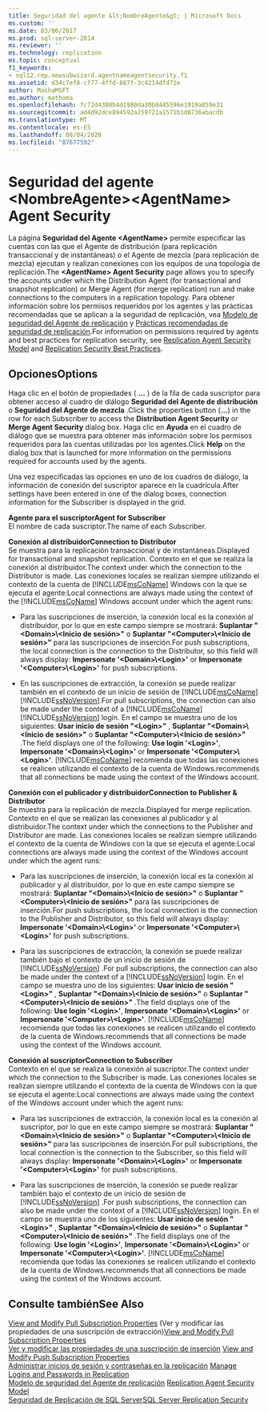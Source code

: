 ```yaml
---
title: Seguridad del agente &lt;NombreAgente&gt; | Microsoft Docs
ms.custom: ''
ms.date: 03/06/2017
ms.prod: sql-server-2014
ms.reviewer: ''
ms.technology: replication
ms.topic: conceptual
f1_keywords:
- sql12.rep.newsubwizard.agentnameagentsecurity.f1
ms.assetid: d34c7ef8-cf77-4ffd-887f-3c4214dfd71e
author: MashaMSFT
ms.author: mathoma
ms.openlocfilehash: fc72d4380b4d1980da30b8445596e1919a859e31
ms.sourcegitcommit: ad4d92dce894592a259721a1571b1d8736abacdb
ms.translationtype: MT
ms.contentlocale: es-ES
ms.lasthandoff: 08/04/2020
ms.locfileid: "87677592"
---
```

# <a name="ltagentnamegt-agent-security"></a><span data-ttu-id="55f32-102">Seguridad del agente &lt;NombreAgente&gt;</span><span class="sxs-lookup"><span data-stu-id="55f32-102">&lt;AgentName&gt; Agent Security</span></span>
  <span data-ttu-id="55f32-103">La página **Seguridad del Agente \<AgentName>** permite especificar las cuentas con las que el Agente de distribución (para replicación transaccional y de instantáneas) o el Agente de mezcla (para replicación de mezcla) ejecutan y realizan conexiones con los equipos de una topología de replicación.</span><span class="sxs-lookup"><span data-stu-id="55f32-103">The **\<AgentName> Agent Security** page allows you to specify the accounts under which the Distribution Agent (for transactional and snapshot replication) or Merge Agent (for merge replication) run and make connections to the computers in a replication topology.</span></span> <span data-ttu-id="55f32-104">Para obtener información sobre los permisos requeridos por los agentes y las prácticas recomendadas que se aplican a la seguridad de replicación, vea [Modelo de seguridad del Agente de replicación](security/replication-agent-security-model.md) y [Prácticas recomendadas de seguridad de replicación](security/replication-security-best-practices.md).</span><span class="sxs-lookup"><span data-stu-id="55f32-104">For information on permissions required by agents and best practices for replication security, see [Replication Agent Security Model](security/replication-agent-security-model.md) and [Replication Security Best Practices](security/replication-security-best-practices.md).</span></span>  
  
## <a name="options"></a><span data-ttu-id="55f32-105">Opciones</span><span class="sxs-lookup"><span data-stu-id="55f32-105">Options</span></span>  
 <span data-ttu-id="55f32-106">Haga clic en el botón de propiedades ( **...** ) de la fila de cada suscriptor para obtener acceso al cuadro de diálogo **Seguridad del Agente de distribución** o **Seguridad del Agente de mezcla** .</span><span class="sxs-lookup"><span data-stu-id="55f32-106">Click the properties button (**...**) in the row for each Subscriber to access the **Distribution Agent Security** or **Merge Agent Security** dialog box.</span></span> <span data-ttu-id="55f32-107">Haga clic en **Ayuda** en el cuadro de diálogo que se muestra para obtener más información sobre los permisos requeridos para las cuentas utilizadas por los agentes.</span><span class="sxs-lookup"><span data-stu-id="55f32-107">Click **Help** on the dialog box that is launched for more information on the permissions required for accounts used by the agents.</span></span>  
  
 <span data-ttu-id="55f32-108">Una vez especificadas las opciones en uno de los cuadros de diálogo, la información de conexión del suscriptor aparece en la cuadrícula.</span><span class="sxs-lookup"><span data-stu-id="55f32-108">After settings have been entered in one of the dialog boxes, connection information for the Subscriber is displayed in the grid.</span></span>  
  
 <span data-ttu-id="55f32-109">**Agente para el suscriptor**</span><span class="sxs-lookup"><span data-stu-id="55f32-109">**Agent for Subscriber**</span></span>  
 <span data-ttu-id="55f32-110">El nombre de cada suscriptor.</span><span class="sxs-lookup"><span data-stu-id="55f32-110">The name of each Subscriber.</span></span>  
  
 <span data-ttu-id="55f32-111">**Conexión al distribuidor**</span><span class="sxs-lookup"><span data-stu-id="55f32-111">**Connection to Distributor**</span></span>  
 <span data-ttu-id="55f32-112">Se muestra para la replicación transaccional y de instantáneas.</span><span class="sxs-lookup"><span data-stu-id="55f32-112">Displayed for transactional and snapshot replication.</span></span> <span data-ttu-id="55f32-113">Contexto en el que se realiza la conexión al distribuidor.</span><span class="sxs-lookup"><span data-stu-id="55f32-113">The context under which the connection to the Distributor is made.</span></span> <span data-ttu-id="55f32-114">Las conexiones locales se realizan siempre utilizando el contexto de la cuenta de [!INCLUDE[msCoName](../../includes/msconame-md.md)] Windows con la que se ejecuta el agente:</span><span class="sxs-lookup"><span data-stu-id="55f32-114">Local connections are always made using the context of the [!INCLUDE[msCoName](../../includes/msconame-md.md)] Windows account under which the agent runs:</span></span>  
  
-   <span data-ttu-id="55f32-115">Para las suscripciones de inserción, la conexión local es la conexión al distribuidor, por lo que en este campo siempre se mostrará: **Suplantar "\<Domain>\\<Inicio de sesión\>"** o **Suplantar "\<Computer>\\<Inicio de sesión\>"** para las suscripciones de inserción.</span><span class="sxs-lookup"><span data-stu-id="55f32-115">For push subscriptions, the local connection is the connection to the Distributor, so this field will always display: **Impersonate '\<Domain>\\<Login\>'** or **Impersonate '\<Computer>\\<Login\>'** for push subscriptions.</span></span>  
  
-   <span data-ttu-id="55f32-116">En las suscripciones de extracción, la conexión se puede realizar también en el contexto de un inicio de sesión de [!INCLUDE[msCoName](../../includes/msconame-md.md)] [!INCLUDE[ssNoVersion](../../includes/ssnoversion-md.md)].</span><span class="sxs-lookup"><span data-stu-id="55f32-116">For pull subscriptions, the connection can also be made under the context of a [!INCLUDE[msCoName](../../includes/msconame-md.md)] [!INCLUDE[ssNoVersion](../../includes/ssnoversion-md.md)] login.</span></span> <span data-ttu-id="55f32-117">En el campo se muestra uno de los siguientes: **Usar inicio de sesión "\<Login>"** , **Suplantar "\<Domain>\\<Inicio de sesión\>"** o **Suplantar "\<Computer>\\<Inicio de sesión\>"** .</span><span class="sxs-lookup"><span data-stu-id="55f32-117">The field displays one of the following: **Use login '\<Login>'**, **Impersonate '\<Domain>\\<Login\>'** or **Impersonate '\<Computer>\\<Login\>'**.</span></span> [!INCLUDE[msCoName](../../includes/msconame-md.md)] <span data-ttu-id="55f32-118">recomienda que todas las conexiones se realicen utilizando el contexto de la cuenta de Windows.</span><span class="sxs-lookup"><span data-stu-id="55f32-118">recommends that all connections be made using the context of the Windows account.</span></span>  
  
 <span data-ttu-id="55f32-119">**Conexión con el publicador y distribuidor**</span><span class="sxs-lookup"><span data-stu-id="55f32-119">**Connection to Publisher & Distributor**</span></span>  
 <span data-ttu-id="55f32-120">Se muestra para la replicación de mezcla.</span><span class="sxs-lookup"><span data-stu-id="55f32-120">Displayed for merge replication.</span></span> <span data-ttu-id="55f32-121">Contexto en el que se realizan las conexiones al publicador y al distribuidor.</span><span class="sxs-lookup"><span data-stu-id="55f32-121">The context under which the connections to the Publisher and Distributor are made.</span></span> <span data-ttu-id="55f32-122">Las conexiones locales se realizan siempre utilizando el contexto de la cuenta de Windows con la que se ejecuta el agente:</span><span class="sxs-lookup"><span data-stu-id="55f32-122">Local connections are always made using the context of the Windows account under which the agent runs:</span></span>  
  
-   <span data-ttu-id="55f32-123">Para las suscripciones de inserción, la conexión local es la conexión al publicador y al distribuidor, por lo que en este campo siempre se mostrará: **Suplantar "\<Domain>\\<Inicio de sesión\>"** o **Suplantar "\<Computer>\\<Inicio de sesión\>"** para las suscripciones de inserción.</span><span class="sxs-lookup"><span data-stu-id="55f32-123">For push subscriptions, the local connection is the connection to the Publisher and Distributor, so this field will always display: **Impersonate '\<Domain>\\<Login\>'** or **Impersonate '\<Computer>\\<Login\>'** for push subscriptions.</span></span>  
  
-   <span data-ttu-id="55f32-124">Para las suscripciones de extracción, la conexión se puede realizar también bajo el contexto de un inicio de sesión de [!INCLUDE[ssNoVersion](../../includes/ssnoversion-md.md)] .</span><span class="sxs-lookup"><span data-stu-id="55f32-124">For pull subscriptions, the connection can also be made under the context of a [!INCLUDE[ssNoVersion](../../includes/ssnoversion-md.md)] login.</span></span> <span data-ttu-id="55f32-125">En el campo se muestra uno de los siguientes: **Usar inicio de sesión "\<Login>"** , **Suplantar "\<Domain>\\<Inicio de sesión\>"** o **Suplantar "\<Computer>\\<Inicio de sesión\>"** .</span><span class="sxs-lookup"><span data-stu-id="55f32-125">The field displays one of the following: **Use login '\<Login>'**, **Impersonate '\<Domain>\\<Login\>'** or **Impersonate '\<Computer>\\<Login\>'**.</span></span> [!INCLUDE[msCoName](../../includes/msconame-md.md)] <span data-ttu-id="55f32-126">recomienda que todas las conexiones se realicen utilizando el contexto de la cuenta de Windows.</span><span class="sxs-lookup"><span data-stu-id="55f32-126">recommends that all connections be made using the context of the Windows account.</span></span>  
  
 <span data-ttu-id="55f32-127">**Conexión al suscriptor**</span><span class="sxs-lookup"><span data-stu-id="55f32-127">**Connection to Subscriber**</span></span>  
 <span data-ttu-id="55f32-128">Contexto en el que se realiza la conexión al suscriptor.</span><span class="sxs-lookup"><span data-stu-id="55f32-128">The context under which the connection to the Subscriber is made.</span></span> <span data-ttu-id="55f32-129">Las conexiones locales se realizan siempre utilizando el contexto de la cuenta de Windows con la que se ejecuta el agente:</span><span class="sxs-lookup"><span data-stu-id="55f32-129">Local connections are always made using the context of the Windows account under which the agent runs:</span></span>  
  
-   <span data-ttu-id="55f32-130">Para las suscripciones de extracción, la conexión local es la conexión al suscriptor, por lo que en este campo siempre se mostrará: **Suplantar "\<Domain>\\<Inicio de sesión\>"** o **Suplantar "\<Computer>\\<Inicio de sesión\>"** para las suscripciones de inserción.</span><span class="sxs-lookup"><span data-stu-id="55f32-130">For pull subscriptions, the local connection is the connection to the Subscriber, so this field will always display: **Impersonate '\<Domain>\\<Login\>'** or **Impersonate '\<Computer>\\<Login\>'** for push subscriptions.</span></span>  
  
-   <span data-ttu-id="55f32-131">Para las suscripciones de inserción, la conexión se puede realizar también bajo el contexto de un inicio de sesión de [!INCLUDE[ssNoVersion](../../includes/ssnoversion-md.md)] .</span><span class="sxs-lookup"><span data-stu-id="55f32-131">For push subscriptions, the connection can also be made under the context of a [!INCLUDE[ssNoVersion](../../includes/ssnoversion-md.md)] login.</span></span> <span data-ttu-id="55f32-132">En el campo se muestra uno de los siguientes: **Usar inicio de sesión "\<Login>"** , **Suplantar "\<Domain>\\<Inicio de sesión\>"** o **Suplantar "\<Computer>\\<Inicio de sesión\>"** .</span><span class="sxs-lookup"><span data-stu-id="55f32-132">The field displays one of the following: **Use login '\<Login>'**, **Impersonate '\<Domain>\\<Login\>'** or **Impersonate '\<Computer>\\<Login\>'**.</span></span> [!INCLUDE[msCoName](../../includes/msconame-md.md)] <span data-ttu-id="55f32-133">recomienda que todas las conexiones se realicen utilizando el contexto de la cuenta de Windows.</span><span class="sxs-lookup"><span data-stu-id="55f32-133">recommends that all connections be made using the context of the Windows account.</span></span>  
  
## <a name="see-also"></a><span data-ttu-id="55f32-134">Consulte también</span><span class="sxs-lookup"><span data-stu-id="55f32-134">See Also</span></span>  
 <span data-ttu-id="55f32-135">[View and Modify Pull Subscription Properties](view-and-modify-pull-subscription-properties.md)  (Ver y modificar las propiedades de una suscripción de extracción)</span><span class="sxs-lookup"><span data-stu-id="55f32-135">[View and Modify Pull Subscription Properties](view-and-modify-pull-subscription-properties.md) </span></span>  
 <span data-ttu-id="55f32-136">[Ver y modificar las propiedades de una suscripción de inserción](view-and-modify-push-subscription-properties.md) </span><span class="sxs-lookup"><span data-stu-id="55f32-136">[View and Modify Push Subscription Properties](view-and-modify-push-subscription-properties.md) </span></span>  
 <span data-ttu-id="55f32-137">[Administrar inicios de sesión y contraseñas en la replicación](security/identity-and-access-control-replication.md#manage-logins-and-passwords-in-replication) </span><span class="sxs-lookup"><span data-stu-id="55f32-137">[Manage Logins and Passwords in Replication](security/identity-and-access-control-replication.md#manage-logins-and-passwords-in-replication) </span></span>  
 <span data-ttu-id="55f32-138">[Modelo de seguridad del Agente de replicación](security/replication-agent-security-model.md) </span><span class="sxs-lookup"><span data-stu-id="55f32-138">[Replication Agent Security Model](security/replication-agent-security-model.md) </span></span>  
 [<span data-ttu-id="55f32-139">Seguridad de Replicación de SQL Server</span><span class="sxs-lookup"><span data-stu-id="55f32-139">SQL Server Replication Security</span></span>](security/view-and-modify-replication-security-settings.md)  
  
  
